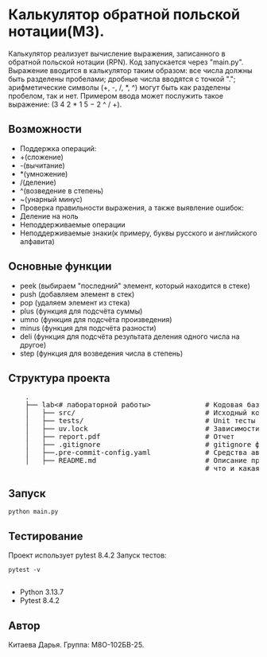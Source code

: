 # Калькулятор обратной польской нотации(М3).

Калькулятор реализует вычисление выражения, записанного в обратной польской нотации (RPN). Код запускается через "main.py".
Выражение вводится в калькулятор таким образом: все числа должны быть разделены пробелами; дробные числа вводятся с точкой "."; арифметические символы (+, -, /, *, ^) могут быть как разделены пробелом, так и нет. Примером ввода может послужить такое выражение: (3 4 2 * 1 5 − 2 ^ / +).

## Возможности
- Поддержка операций:
- +(сложение)
- -(вычитание)
- *(умножение)
- /(деление)
- ^(возведение в степень)
- ~(унарный минус)
- Проверка правильности выражения, а также выявление ошибок:
- Деление на ноль
- Неподдерживаемые операции
- Неподдерживаемые знаки(к примеру, буквы русского и английского алфавита)


## Основные функции
- peek (выбираем "последний" элемент, который находится в стеке)
- push (добавляем элемент в стек)
- pop (удаляем элемент из стека)
- plus (функция для подсчёта суммы)
- umno (функция для подсчёта произведения)
- minus (функция для подсчёта разности)
- deli (функция для подсчёта результата деления одного числа на другое)
- step (функция для возведения числа в степень)


## Структура проекта

 <pre>
    .
    ├── lab<# лабораторной работы>             # Кодовая база лабораторной работы
    │   ├── src/                               # Исходный код
    │   ├── tests/                             # Unit тесты
    │   ├── uv.lock                            # Зависимости проекта
    │   ├── report.pdf                         # Отчет
    │   ├── .gitignore                         # gitignore файл
    │   ├──.pre-commit-config.yaml             # Средства автоматизации проверки кодстайла
    │   ├── README.md                          # Описание проекта, с описанием файлов и с титульником о том,
                                               # что и какая задача
</pre>

## Запуск
```gitbash
python main.py
```

## Тестирование
Проект использует pytest 8.4.2 Запуск тестов:
```gitbash
pytest -v
```

## 
- Python 3.13.7
- Pytest 8.4.2


## Автор
Китаева Дарья. Группа: М8О-102БВ-25.
